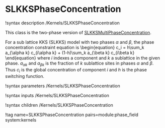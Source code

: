 # SLKKSPhaseConcentration

!syntax description /Kernels/SLKKSPhaseConcentration

This class is the two-phase version of
[SLKKSMultiPhaseConcentration](/SLKKSMultiPhaseConcentration.md).

For a sub lattice KKS (SLKKS) model with two phases $\alpha$ and $\beta$, the
phase concentration constraint equation is
\begin{equation}
 c_i = h\sum_k a_{\alpha k} c_{i\alpha k} + (1-h)\sum_k a_{\beta k} c_{i\beta k}
\end{equation}
where $i$ indexes a component and $k$ a sublattice in the given phase.
$a_{\alpha k}$ and $a_{\beta k}$ is the fraction of $k$ sublattice sites in
phases $\alpha$ and $\beta$. Thus $c_i$ is the global concentration of component
$i$ and $h$ is the phase switching function.

!syntax parameters /Kernels/SLKKSPhaseConcentration

!syntax inputs /Kernels/SLKKSPhaseConcentration

!syntax children /Kernels/SLKKSPhaseConcentration

!tag name=SLKKSPhaseConcentration pairs=module:phase_field system:kernels
